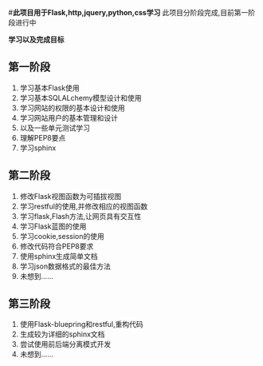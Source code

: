 #**此项目用于Flask,http,jquery,python,css学习**
此项目分阶段完成,目前第一阶段进行中

**学习以及完成目标**

## 第一阶段
1. 学习基本Flask使用
2. 学习基本SQLALchemy模型设计和使用
3. 学习网站的权限的基本设计和使用
4. 学习网站用户的基本管理和设计
5. 以及一些单元测试学习
6. 理解PEP8要点
7. 学习sphinx

## 第二阶段
1. 修改Flask视图函数为可插拔视图
2. 学习restful的使用,并修改相应的视图函数
3. 学习flask,Flash方法,让网页具有交互性
4. 学习Flask蓝图的使用
5. 学习cookie,session的使用
6. 修改代码符合PEP8要求
7. 使用sphinx生成简单文档
8. 学习json数据格式的最佳方法
9. 未想到......

## 第三阶段
1. 使用Flask-bluepring和restful,重构代码
2. 生成较为详细的sphinx文档
3. 尝试使用前后端分离模式开发
4. 未想到......
